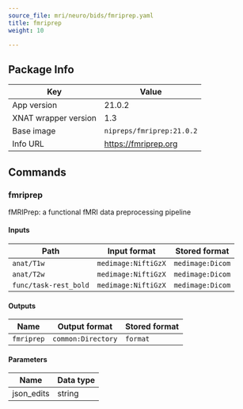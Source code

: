 ```yaml
---
source_file: mri/neuro/bids/fmriprep.yaml
title: fmriprep
weight: 10

---
```


## Package Info
|Key|Value|
|---|-----|
|App version|21.0.2|
|XNAT wrapper version|1.3|
|Base image|`nipreps/fmriprep:21.0.2`|
|Info URL|https://fmriprep.org|

## Commands
### fmriprep
fMRIPrep: a functional fMRI data preprocessing pipeline

#### Inputs
|Path|Input format|Stored format|
|----|------------|-------------|
|`anat/T1w`|`medimage:NiftiGzX`|`medimage:Dicom`|
|`anat/T2w`|`medimage:NiftiGzX`|`medimage:Dicom`|
|`func/task-rest_bold`|`medimage:NiftiGzX`|`medimage:Dicom`|

#### Outputs
|Name|Output format|Stored format|
|----|-------------|-------------|
|`fmriprep`|`common:Directory`|`format`|

#### Parameters
|Name|Data type|
|----|---------|
|json_edits|string|

